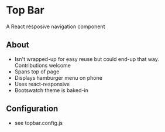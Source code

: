 # Top Bar
A React resposive navigation component

## About
- Isn't wrapped-up for easy reuse but could end-up that way. Contributions welcome
- Spans top of page
- Displays hamburger menu on phone
- Uses react-responsive
- Bootswatch theme is baked-in

## Configuration
- see topbar.config.js
